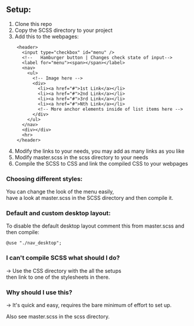 ## Setup:

1. Clone this repo
2. Copy the SCSS directory to your project
3. Add this to the webpages:
```
    <header>
      <input type="checkbox" id="menu" />
      <!--   Hamburger button | Changes check state of input-->
      <label for="menu"><span></span></label>
      <nav>
        <ul>
          <!-- Image here -->
          <div>
            <li><a href="#">1st Link</a></li>
            <li><a href="#">2nd Link</a></li>
            <li><a href="#">3rd Link</a></li>
            <li><a href="#">Nth Link</a></li>
            <!-- More anchor elements inside of list items here -->
          </div>
        </ul>
      </nav>
      <div></div>
      <hr>
    </header>
```
4. Modify the links to your needs, you may add as many links as you like
5. Modify master.scss in the scss directory to your needs
5. Compile the SCSS to CSS and link the compiled CSS to your webpages

### Choosing different styles:

You can change the look of the menu easily, \
 have a look at master.scss in the SCSS directory and then compile it.

### Default and custom desktop layout:

To disable the default desktop layout comment this from master.scss and then compile:

    @use "./nav_desktop";

### I can't compile SCSS what should I do?
→ Use the CSS directory with the all the setups \
  then link to one of the stylesheets in there.

### Why should I use this?

→ It's quick and easy, requires the bare minimum of effort to set up.

Also see master.scss in the scss directory.
